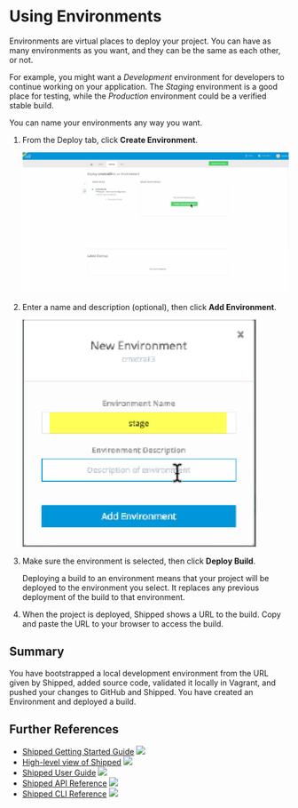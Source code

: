 # Using Environments

Environments are virtual places to deploy your project. You can have as many environments as you want, and they can be the same as each other, or not.

For example, you might want a *Development* environment for developers to continue working on your application. The *Staging* environment is a good place for testing, while the *Production* environment could be a verified stable build.

You can name your environments any way you want.

1. From the Deploy tab, click **Create Environment**.

	<img src="assets/no_environment_created.png">

2. Enter a name and description (optional), then click **Add Environment**.

	<img src="assets/enter_environment_name.png">

3. Make sure the environment is selected, then click **Deploy Build**. 

	Deploying a build to an environment means that your project will be deployed to the environment you select. It replaces any previous deployment of the build to that environment. 

4. When the project is deployed, Shipped shows a URL to the build. Copy and paste the URL to your browser to access the build.




## Summary

You have bootstrapped a local development environment from the URL given by Shipped, added source code, validated it locally in Vagrant, and pushed your changes to GitHub and Shipped. You have created an Environment and deployed a build.


<div>
<h2> Further References </h2>

<ul>
<li> <a href="https://developer.cisco.com/site/shipped/" target="_blank">Shipped Getting Started Guide</a>  <img src="assets/icon-open-link.jpg"> </li>
<li> <a href="https://cisco.jiveon.com/docs/DOC-811787" target="_blank">High-level view of Shipped</a> <img src="assets/icon-open-link.jpg"></li>
<li> <a href="https://developer.cisco.com/site/shipped/" target="_blank">Shipped User Guide</a>  <img src="assets/icon-open-link.jpg"></li>
<li> <a href="https://ciscoshipped.io/shipped/api-docs/build/index.html" target="_blank">Shipped API Reference</a>  <img src="assets/icon-open-link.jpg"></li>
<li> <a href="https://developer.cisco.com/site/shipped/" target="_blank">Shipped CLI Reference</a>  <img src="assets/icon-open-link.jpg"></li>
</ul>

</div>